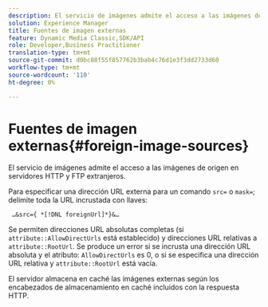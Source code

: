 ```yaml
---
description: El servicio de imágenes admite el acceso a las imágenes de origen en servidores HTTP y FTP extranjeros.
solution: Experience Manager
title: Fuentes de imagen externas
feature: Dynamic Media Classic,SDK/API
role: Developer,Business Practitioner
translation-type: tm+mt
source-git-commit: d0bc88f55f857762b3bab4c76d1e3f3dd2733d60
workflow-type: tm+mt
source-wordcount: '110'
ht-degree: 0%

---
```



# Fuentes de imagen externas{#foreign-image-sources}

El servicio de imágenes admite el acceso a las imágenes de origen en servidores HTTP y FTP extranjeros.

Para especificar una dirección URL externa para un comando `src=` o `mask=`; delimite toda la URL incrustada con llaves:

` …&src={ *[!DNL foreignUrl]*}&…`

Se permiten direcciones URL absolutas completas (si `attribute::AllowDirectUrls` está establecido) y direcciones URL relativas a `attribute::RootUrl`. Se produce un error si se incrusta una dirección URL absoluta y el atributo: `AllowDirectUrls` es 0, o si se especifica una dirección URL relativa y `attribute::RootUrl` está vacía.

El servidor almacena en caché las imágenes externas según los encabezados de almacenamiento en caché incluidos con la respuesta HTTP.
